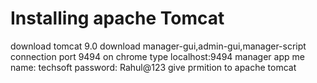 # Installing apache Tomcat
download tomcat 9.0 download
manager-gui,admin-gui,manager-script
connection port 9494
on chrome type localhost:9494
manager app me name: techsoft
password: Rahul@123
give prmition to apache tomcat
